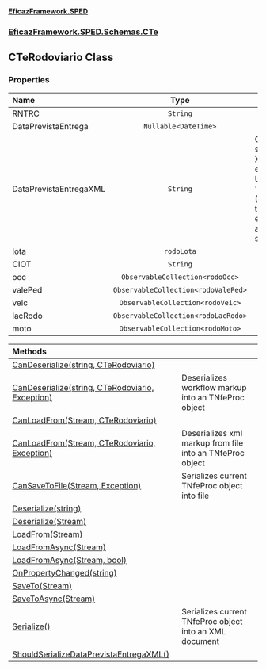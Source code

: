 #### [EficazFramework.SPED](EficazFrameworkSPED.md 'EficazFramework SPED')
### [EficazFramework.SPED.Schemas.CTe](EficazFramework.SPED.Schemas.CTe.md 'EficazFramework.SPED.Schemas.CTe')

## CTeRodoviario Class
### Properties

| Name | Type | |
| :--- | :---: | :--- |
| RNTRC | `String` |  |
| DataPrevistaEntrega | `Nullable<DateTime>` |  |
| DataPrevistaEntregaXML | `String` | Campo em formato string para escrita do XML no padrão exigido pela NF-e            Utilize o campo 'DataPrevistaEntrega' (Date?) para trabalho. Ambos estarão            automaticamente em sincronia |
| lota | `rodoLota` |  |
| CIOT | `String` |  |
| occ | `ObservableCollection<rodoOcc>` |  |
| valePed | `ObservableCollection<rodoValePed>` |  |
| veic | `ObservableCollection<rodoVeic>` |  |
| lacRodo | `ObservableCollection<rodoLacRodo>` |  |
| moto | `ObservableCollection<rodoMoto>` |  |

| Methods | |
| :--- | :--- |
| [CanDeserialize(string, CTeRodoviario)](EficazFramework.SPED.Schemas.CTe/CTeRodoviario/CanDeserialize(string,CTeRodoviario).md 'EficazFramework.SPED.Schemas.CTe.CTeRodoviario.CanDeserialize(string, EficazFramework.SPED.Schemas.CTe.CTeRodoviario)') | |
| [CanDeserialize(string, CTeRodoviario, Exception)](EficazFramework.SPED.Schemas.CTe/CTeRodoviario/CanDeserialize(string,CTeRodoviario,Exception).md 'EficazFramework.SPED.Schemas.CTe.CTeRodoviario.CanDeserialize(string, EficazFramework.SPED.Schemas.CTe.CTeRodoviario, System.Exception)') | Deserializes workflow markup into an TNfeProc object |
| [CanLoadFrom(Stream, CTeRodoviario)](EficazFramework.SPED.Schemas.CTe/CTeRodoviario/CanLoadFrom(Stream,CTeRodoviario).md 'EficazFramework.SPED.Schemas.CTe.CTeRodoviario.CanLoadFrom(System.IO.Stream, EficazFramework.SPED.Schemas.CTe.CTeRodoviario)') | |
| [CanLoadFrom(Stream, CTeRodoviario, Exception)](EficazFramework.SPED.Schemas.CTe/CTeRodoviario/CanLoadFrom(Stream,CTeRodoviario,Exception).md 'EficazFramework.SPED.Schemas.CTe.CTeRodoviario.CanLoadFrom(System.IO.Stream, EficazFramework.SPED.Schemas.CTe.CTeRodoviario, System.Exception)') | Deserializes xml markup from file into an TNfeProc object |
| [CanSaveToFile(Stream, Exception)](EficazFramework.SPED.Schemas.CTe/CTeRodoviario/CanSaveToFile(Stream,Exception).md 'EficazFramework.SPED.Schemas.CTe.CTeRodoviario.CanSaveToFile(System.IO.Stream, System.Exception)') | Serializes current TNfeProc object into file |
| [Deserialize(string)](EficazFramework.SPED.Schemas.CTe/CTeRodoviario/Deserialize(string).md 'EficazFramework.SPED.Schemas.CTe.CTeRodoviario.Deserialize(string)') | |
| [Deserialize(Stream)](EficazFramework.SPED.Schemas.CTe/CTeRodoviario/Deserialize(Stream).md 'EficazFramework.SPED.Schemas.CTe.CTeRodoviario.Deserialize(System.IO.Stream)') | |
| [LoadFrom(Stream)](EficazFramework.SPED.Schemas.CTe/CTeRodoviario/LoadFrom(Stream).md 'EficazFramework.SPED.Schemas.CTe.CTeRodoviario.LoadFrom(System.IO.Stream)') | |
| [LoadFromAsync(Stream)](EficazFramework.SPED.Schemas.CTe/CTeRodoviario/LoadFromAsync(Stream).md 'EficazFramework.SPED.Schemas.CTe.CTeRodoviario.LoadFromAsync(System.IO.Stream)') | |
| [LoadFromAsync(Stream, bool)](EficazFramework.SPED.Schemas.CTe/CTeRodoviario/LoadFromAsync(Stream,bool).md 'EficazFramework.SPED.Schemas.CTe.CTeRodoviario.LoadFromAsync(System.IO.Stream, bool)') | |
| [OnPropertyChanged(string)](EficazFramework.SPED.Schemas.CTe/CTeRodoviario/OnPropertyChanged(string).md 'EficazFramework.SPED.Schemas.CTe.CTeRodoviario.OnPropertyChanged(string)') | |
| [SaveTo(Stream)](EficazFramework.SPED.Schemas.CTe/CTeRodoviario/SaveTo(Stream).md 'EficazFramework.SPED.Schemas.CTe.CTeRodoviario.SaveTo(System.IO.Stream)') | |
| [SaveToAsync(Stream)](EficazFramework.SPED.Schemas.CTe/CTeRodoviario/SaveToAsync(Stream).md 'EficazFramework.SPED.Schemas.CTe.CTeRodoviario.SaveToAsync(System.IO.Stream)') | |
| [Serialize()](EficazFramework.SPED.Schemas.CTe/CTeRodoviario/Serialize().md 'EficazFramework.SPED.Schemas.CTe.CTeRodoviario.Serialize()') | Serializes current TNfeProc object into an XML document |
| [ShouldSerializeDataPrevistaEntregaXML()](EficazFramework.SPED.Schemas.CTe/CTeRodoviario/ShouldSerializeDataPrevistaEntregaXML().md 'EficazFramework.SPED.Schemas.CTe.CTeRodoviario.ShouldSerializeDataPrevistaEntregaXML()') | |

